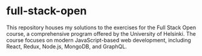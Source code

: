 # full-stack-open
This repository houses my solutions to the exercises for the Full Stack Open course, a comprehensive program offered by the University of Helsinki. The course focuses on modern JavaScript-based web development, including React, Redux, Node.js, MongoDB, and GraphQL.
